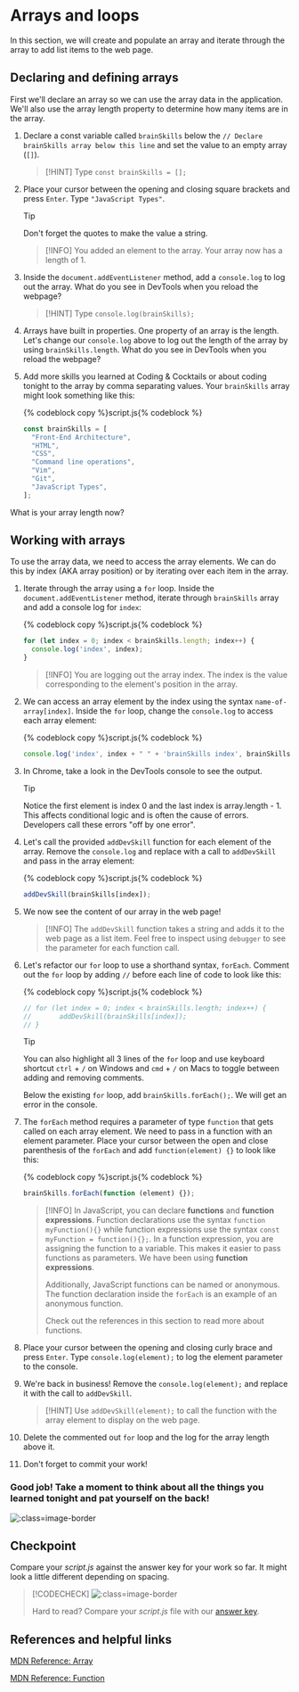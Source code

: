 # Arrays and loops

In this section, we will create and populate an array and iterate through the array to add list items to the web page.

## Declaring and defining arrays

First we'll declare an array so we can use the array data in the application. We'll also use the array length property to determine how many items are in the array.

1. Declare a const variable called `brainSkills` below the `// Declare brainSkills array below this line` and set the value to an empty array (`[]`).

   > [!HINT]
   > Type `const brainSkills = [];`

2. Place your cursor between the opening and closing square brackets and press `Enter`. Type `"JavaScript Types"`.

   > [!TIP]
   > Don't forget the quotes to make the value a string.

   > [!INFO]
   > You added an element to the array. Your array now has a length of 1.

3. Inside the `document.addEventListener` method, add a `console.log` to log out the array. What do you see in DevTools when you reload the webpage?

   > [!HINT]
   > Type `console.log(brainSkills);`

4. Arrays have built in properties. One property of an array is the length. Let's change our `console.log` above to log out the length of the array by using `brainSkills.length`. What do you see in DevTools when you reload the webpage?

5. Add more skills you learned at Coding & Cocktails or about coding tonight to the array by comma separating values. Your `brainSkills` array might look something like this:

   {% codeblock copy %}script.js{% codeblock %}
   ```js
   const brainSkills = [
     "Front-End Architecture",
     "HTML",
     "CSS",
     "Command line operations",
     "Vim",
     "Git",
     "JavaScript Types",
   ];
   ```

What is your array length now?

## Working with arrays

To use the array data, we need to access the array elements. We can do this by index (AKA array position) or by iterating over each item in the array.

1. Iterate through the array using a `for` loop. Inside the `document.addEventListener` method, iterate through `brainSkills` array and add a console log for `index`:

   {% codeblock copy %}script.js{% codeblock %}
   ```js
   for (let index = 0; index < brainSkills.length; index++) {
     console.log('index', index);
   }
   ```

   > [!INFO]
   > You are logging out the array index. The index is the value corresponding to the element's position in the array.

2. We can access an array element by the index using the syntax `name-of-array[index]`. Inside the `for` loop, change the `console.log` to access each array element:

   {% codeblock copy %}script.js{% codeblock %}
   ```js
   console.log('index', index + " " + 'brainSkills index', brainSkills[index]);
   ```

3. In Chrome, take a look in the DevTools console to see the output.

   > [!TIP]
   > Notice the first element is index 0 and the last index is array.length - 1. This affects conditional logic and is often the cause of errors. Developers call these errors "off by one error".

4. Let's call the provided `addDevSkill` function for each element of the array. Remove the `console.log` and replace with a call to `addDevSkill` and pass in the array element:

   {% codeblock copy %}script.js{% codeblock %}
   ```js
   addDevSkill(brainSkills[index]);
   ```

5. We now see the content of our array in the web page!

   > [!INFO]
   > The `addDevSkill` function takes a string and adds it to the web page as a list item. Feel free to inspect using `debugger` to see the parameter for each function call.

6. Let's refactor our `for` loop to use a shorthand syntax, `forEach`. Comment out the `for` loop by adding `//` before each line of code to look like this:

   {% codeblock copy %}script.js{% codeblock %}
   ```js
   // for (let index = 0; index < brainSkills.length; index++) {
   //       addDevSkill(brainSkills[index]);
   // }
   ```

   > [!TIP]
   > You can also highlight all 3 lines of the `for` loop and use keyboard shortcut `ctrl` + `/` on Windows and `cmd` + `/` on Macs to toggle between adding and removing comments.

   Below the existing `for` loop, add `brainSkills.forEach();`. We will get an error in the console.

7. The `forEach` method requires a parameter of type `function` that gets called on each array element. We need to pass in a function with an element parameter. Place your cursor between the open and close parenthesis of the `forEach` and add `function(element) {}` to look like this:

   {% codeblock copy %}script.js{% codeblock %}
   ```js
   brainSkills.forEach(function (element) {});
   ```

   > [!INFO]
   > In JavaScript, you can declare **functions** and **function expressions**. Function declarations use the syntax `function myFunction(){}` while function expressions use the syntax `const myFunction = function(){};`. In a function expression, you are assigning the function to a variable. This makes it easier to pass functions as parameters. We have been using **function expressions**.
   >
   > Additionally, JavaScript functions can be named or anonymous. The function declaration inside the `forEach` is an example of an anonymous function.
   >
   > Check out the references in this section to read more about functions.

8. Place your cursor between the opening and closing curly brace and press `Enter`. Type `console.log(element);` to log the element parameter to the console.

9. We're back in business! Remove the `console.log(element);` and replace it with the call to `addDevSkill`.

   > [!HINT]
   > Use `addDevSkill(element);` to call the function with the array element to display on the web page.

10. Delete the commented out `for` loop and the log for the array length above it.

11. Don't forget to commit your work!

### Good job! Take a moment to think about all the things you learned tonight and pat yourself on the back!

![](images/pexels-kindelmedia-7688367.jpg ":class=image-border")

## Checkpoint

Compare your _script.js_ against the answer key for your work so far. It might look a little different depending on spacing.

> [!CODECHECK]
> ![](images/checkpoint.png ":class=image-border")
>
> Hard to read? Compare your _script.js_ file with our [answer key](https://github.com/KansasCityWomeninTechnology/javascript-101/blob/answerkey-arrays/scripts.js).

## References and helpful links

[MDN Reference: Array](https://developer.mozilla.org/en-US/docs/Web/JavaScript/Reference/Global_Objects/Array)

[MDN Reference: Function](https://developer.mozilla.org/en-US/docs/Glossary/Function)
